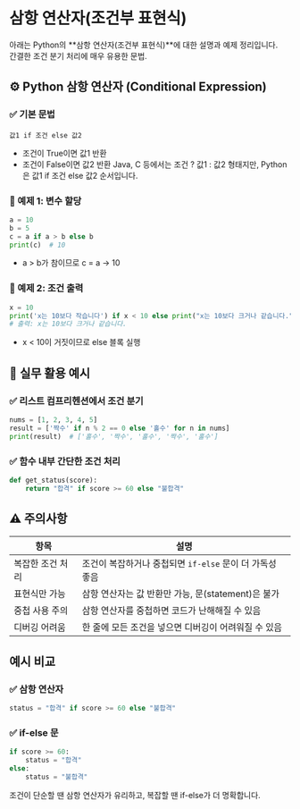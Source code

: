 # 삼항 연산자(조건부 표현식)

아래는 Python의 **삼항 연산자(조건부 표현식)**에 대한 설명과 예제 정리입니다.  
간결한 조건 분기 처리에 매우 유용한 문법.

## ⚙️ Python 삼항 연산자 (Conditional Expression)
### ✅ 기본 문법
```
값1 if 조건 else 값2
```

- 조건이 True이면 값1 반환
- 조건이 False이면 값2 반환
Java, C 등에서는 조건 ? 값1 : 값2 형태지만, Python은 값1 if 조건 else 값2 순서입니다.


### 🧪 예제 1: 변수 할당
```python
a = 10
b = 5
c = a if a > b else b
print(c)  # 10
```

- a > b가 참이므로 c = a → 10

###  🧪 예제 2: 조건 출력
```python
x = 10
print('x는 10보다 작습니다') if x < 10 else print("x는 10보다 크거나 같습니다.")
# 출력: x는 10보다 크거나 같습니다.
```

- x < 10이 거짓이므로 else 블록 실행

## 📘 실무 활용 예시
### ✅ 리스트 컴프리헨션에서 조건 분기
```python
nums = [1, 2, 3, 4, 5]
result = ['짝수' if n % 2 == 0 else '홀수' for n in nums]
print(result)  # ['홀수', '짝수', '홀수', '짝수', '홀수']
```

### ✅ 함수 내부 간단한 조건 처리
```python
def get_status(score):
    return "합격" if score >= 60 else "불합격"
```


## ⚠️ 주의사항
| 항목               | 설명                                                   |
|--------------------|--------------------------------------------------------|
| 복잡한 조건 처리   | 조건이 복잡하거나 중첩되면 `if-else` 문이 더 가독성 좋음 |
| 표현식만 가능      | 삼항 연산자는 값 반환만 가능, 문(statement)은 불가       |
| 중첩 사용 주의     | 삼항 연산자를 중첩하면 코드가 난해해질 수 있음           |
| 디버깅 어려움       | 한 줄에 모든 조건을 넣으면 디버깅이 어려워질 수 있음      |



## 예시 비교
### ✅ 삼항 연산자
```python
status = "합격" if score >= 60 else "불합격"
```

### ✅ if-else 문
```python
if score >= 60:
    status = "합격"
else:
    status = "불합격"
```

조건이 단순할 땐 삼항 연산자가 유리하고, 복잡할 땐 if-else가 더 명확합니다.



